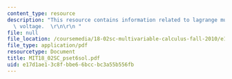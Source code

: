 ```yaml
---
content_type: resource
description: "This resource contains information related to lagrange multipliers and\
  \ voltage.  \r\n\r\n "
file: null
file_location: /coursemedia/18-02sc-multivariable-calculus-fall-2010/e17d1ae13c8fbbe66bccbc3a55b556fb_MIT18_02SC_pset6sol.pdf
file_type: application/pdf
resourcetype: Document
title: MIT18_02SC_pset6sol.pdf
uid: e17d1ae1-3c8f-bbe6-6bcc-bc3a55b556fb
---
```

